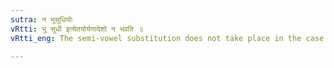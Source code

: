 ```yaml
---
sutra: न भूसुधियोः
vRtti: भू सुधी इत्येतयोर्यणादेशो न भवति ॥
vRtti_eng: The semi-vowel substitution does not take place in the case of stems ending in भू or the word सुधी, before affixes beginning with a vowel.

---
```

